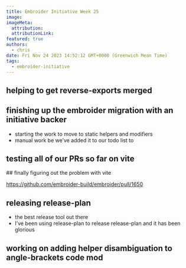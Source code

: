 ```yaml
---
title: Embroider Initiative Week 25
image:
imageMeta:
  attribution:
  attributionLink:
featured: true
authors:
  - chris
date: Fri Nov 24 2023 14:52:12 GMT+0000 (Greenwich Mean Time)
tags:
  - embroider-initiative
---
```


## helping to get reverse-exports merged

## finishing up the embroider migration with an initiative backer

- starting the work to move to static helpers and modifiers
- manual work be we’ve added it to our todo list to

## testing all of our PRs so far on vite

## finally figuring out the problem with vite

https://github.com/embroider-build/embroider/pull/1650

## releasing release-plan

- the best release tool out there
- I’ve been using release-plan to release release-plan and it has been glorious

## working on adding helper disambiguation to angle-brackets code mod




